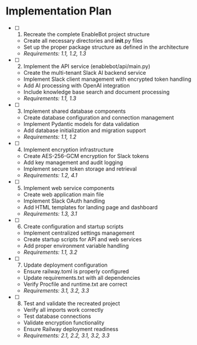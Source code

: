 # Implementation Plan

- [ ] 1. Recreate the complete EnableBot project structure
  - Create all necessary directories and __init__.py files
  - Set up the proper package structure as defined in the architecture
  - _Requirements: 1.1, 1.2, 1.3_

- [ ] 2. Implement the API service (enablebot/api/main.py)
  - Create the multi-tenant Slack AI backend service
  - Implement Slack client management with encrypted token handling
  - Add AI processing with OpenAI integration
  - Include knowledge base search and document processing
  - _Requirements: 1.1, 1.3_

- [ ] 3. Implement shared database components
  - Create database configuration and connection management
  - Implement Pydantic models for data validation
  - Add database initialization and migration support
  - _Requirements: 1.1, 1.2_

- [ ] 4. Implement encryption infrastructure
  - Create AES-256-GCM encryption for Slack tokens
  - Add key management and audit logging
  - Implement secure token storage and retrieval
  - _Requirements: 1.2, 4.1_

- [ ] 5. Implement web service components
  - Create web application main file
  - Implement Slack OAuth handling
  - Add HTML templates for landing page and dashboard
  - _Requirements: 1.3, 3.1_

- [ ] 6. Create configuration and startup scripts
  - Implement centralized settings management
  - Create startup scripts for API and web services
  - Add proper environment variable handling
  - _Requirements: 1.1, 3.2_

- [ ] 7. Update deployment configuration
  - Ensure railway.toml is properly configured
  - Update requirements.txt with all dependencies
  - Verify Procfile and runtime.txt are correct
  - _Requirements: 3.1, 3.2, 3.3_

- [ ] 8. Test and validate the recreated project
  - Verify all imports work correctly
  - Test database connections
  - Validate encryption functionality
  - Ensure Railway deployment readiness
  - _Requirements: 2.1, 2.2, 3.1, 3.2, 3.3_